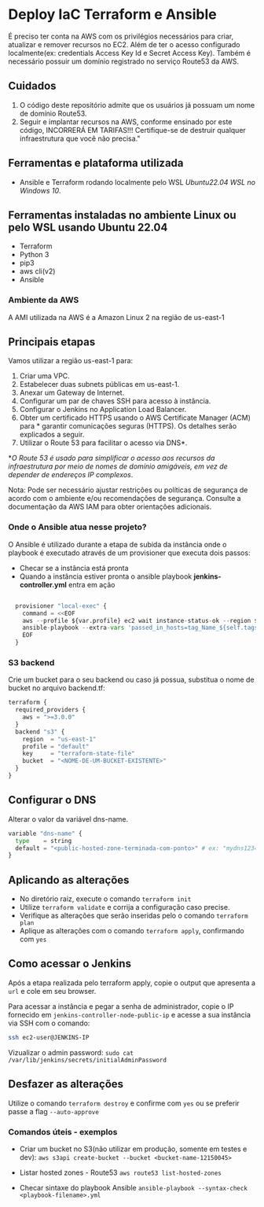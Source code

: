 # Deploy IaC Terraform e Ansible

É preciso ter conta na AWS com os privilégios necessários para criar, atualizar e remover recursos no EC2. Além de ter o acesso configurado localmente(ex: credentials Access Key Id e Secret Access Key).
Também é necessário possuir um domínio registrado no serviço Route53 da AWS.

## Cuidados

1. O código deste repositório admite que os usuários já possuam um nome de domínio Route53.
2. Seguir e implantar recursos na AWS, conforme ensinado por este código, INCORRERÁ EM TARIFAS!!! Certifique-se de destruir qualquer infraestrutura que você não precisa."

## Ferramentas e plataforma utilizada

* Ansible e Terraform rodando localmente pelo WSL *Ubuntu22.04 WSL no Windows 10*.

## Ferramentas instaladas no ambiente Linux ou pelo WSL usando Ubuntu 22.04

* Terraform
* Python 3
* pip3
* aws cli(v2)
* Ansible

### Ambiente da AWS

A AMI utilizada na AWS é a Amazon Linux 2 na região de us-east-1

## Principais etapas

Vamos utilizar a região us-east-1 para:

1. Criar uma VPC.
2. Estabelecer duas subnets públicas em us-east-1.
3. Anexar um Gateway de Internet.
4. Configurar um par de chaves SSH para acesso à instância.
5. Configurar o Jenkins no Application Load Balancer.
6. Obter um certificado HTTPS usando o AWS Certificate Manager (ACM) para * garantir comunicações seguras (HTTPS). Os detalhes serão explicados a seguir.
7. Utilizar o Route 53 para facilitar o acesso via DNS*. 

**O Route 53 é usado para simplificar o acesso aos recursos da infraestrutura por meio de nomes de domínio amigáveis, em vez de depender de endereços IP complexos*.

Nota: Pode ser necessário ajustar restrições ou políticas de segurança de acordo com o ambiente e/ou recomendações de segurança. Consulte a documentação da AWS IAM para obter orientações adicionais.

### Onde o Ansible atua nesse projeto?

O Ansible é utilizado durante a etapa de subida da instância onde o playbook é executado através de um provisioner que executa dois passos:
* Checar se a instância está pronta
* Quando a instância estiver pronta o ansible playbook **jenkins-controller.yml** entra em ação

```python

  provisioner "local-exec" {
    command = <<EOF
    aws --profile ${var.profile} ec2 wait instance-status-ok --region ${var.region-controller} --instance-ids ${self.id}
    ansible-playbook --extra-vars 'passed_in_hosts=tag_Name_${self.tags.Name}' ansible_templates/jenkins-controller.yml
    EOF
  }
```

### S3 backend

Crie um bucket para o seu backend ou caso já possua, substitua o nome de bucket no arquivo backend.tf:

```python
terraform {
  required_providers {
    aws = ">=3.0.0"
  }
  backend "s3" {
    region  = "us-east-1"
    profile = "default"
    key     = "terraform-state-file"
    bucket  = "<NOME-DE-UM-BUCKET-EXISTENTE>" 
  }
}

```

## Configurar o DNS

Alterar o valor da variável dns-name.

```python
variable "dns-name" {
  type    = string  
  default = "<public-hosted-zone-terminada-com-ponto>" # ex: "mydns1234.info."
}
```

## Aplicando as alterações

* No diretório raiz, execute o comando `terraform init`
* Utilize `terraform validate` e corrija a configuração caso precise.
* Verifique as alterações que serão inseridas pelo o comando `terraform plan`
* Aplique as alterações com o comando `terraform apply`, confirmando com `yes`

## Como acessar o Jenkins

Após a etapa realizada pelo terraform apply, copie o output que apresenta a `url` e cole em seu browser.

Para acessar a instância e pegar a senha de administrador, copie o IP fornecido em `jenkins-controller-node-public-ip` e acesse a sua instância via SSH com o comando:

```bash
ssh ec2-user@JENKINS-IP
```

Vizualizar o admin password: `sudo cat /var/lib/jenkins/secrets/initialAdminPassword`

## Desfazer as alterações

Utilize o comando `terraform destroy` e confirme com `yes` ou se preferir passe a flag `--auto-approve`

### Comandos úteis - exemplos

* Criar um bucket no S3(não utilizar em produção, somente em testes e dev): `aws s3api create-bucket --bucket <bucket-name-12150045>`

* Listar hosted zones - Route53 `aws route53 list-hosted-zones`

* Checar sintaxe do playbook Ansible `ansible-playbook --syntax-check <playbook-filename>.yml`
